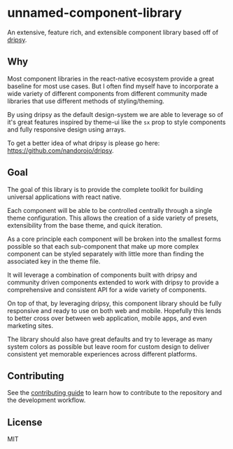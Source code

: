 # unnamed-component-library

An extensive, feature rich, and extensible component library based off of [dripsy](https://github.com/nandorojo/dripsy).

## Why

Most component libraries in the react-native ecosystem provide a great baseline for most use cases. But I often find myself have to incorporate a wide variety of different components from different community made libraries that use different methods of styling/theming.

By using dripsy as the default design-system we are able to leverage so of it's great features inspired by theme-ui like the `sx` prop to style components and fully responsive design using arrays.

To get a better idea of what dripsy is please go here: <https://github.com/nandorojo/dripsy>.

## Goal

The goal of this library is to provide the complete toolkit for building universal applications with react native.

Each component will be able to be controlled centrally through a single theme configuration. This allows the creation of a side variety of presets, extensibility from the base theme, and quick iteration.

As a core principle each component will be broken into the smallest forms possible so that each sub-component that make up more complex component can be styled separately with little more than finding the associated key in the theme file.

It will leverage a combination of components built with dripsy and community driven components extended to work with dripsy to provide a comprehensive and consistent API for a wide variety of components.

On top of that, by leveraging dripsy, this component library should be fully responsive and ready to use on both web and mobile. Hopefully this lends to better cross over between web application, mobile apps, and even marketing sites.

The library should also have great defaults and try to leverage as many system colors as possible but leave room for custom design to deliver consistent yet memorable experiences across different platforms.

## Contributing

See the [contributing guide](CONTRIBUTING.md) to learn how to contribute to the repository and the development workflow.

## License

MIT
